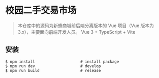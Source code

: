 
# 校园二手交易市场

> 本仓库中的源码为新蜂商城前后端分离版本的 Vue 项目（Vue 版本为 3.x），主要面向前端开发人员。
> Vue 3 + TypeScript + Vite

## 安装
```
$ npm install                    # install package
$ npm run dev                    # develop
$ npm run build                  # release
```